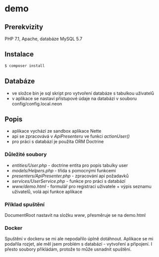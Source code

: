 # demo

## Prerekvizity
PHP 7.1, Apache, databáze MySQL 5.7

## Instalace
```bash
$ composer install
```

## Databáze
* ve složce bin je sql skript pro vytvoření databáze s tabulkou uživatelů
* v aplikace se nastaví přístupové údaje na databázi v souboru config/config.local.neon

## Popis
* aplikace vychází ze sandbox aplikace Nette
* api se zpracovává v *ApiPresenteru* ve funkci *actionUser()*
* pro práci s databází je použita ORM Doctrine

### Důležité soubory
* *entities/User.php* - doctrine entita pro popis tabulky user
* *models/Helpers.php* - třída s pomocnými funkcemi
* *presenters/ApiPresenter.php* - zpracování api požadavků 
* *services/UserService.php* - funkce pro práci s databází
* *www/demo.html* - formulář pro registraci uživatele + výpis seznamu uživatelů, volá api funkce aplikace

### Příklad spuštění
DocumentRoot nastavit na složku *www*, přesměruje se na demo.html

### Docker
Spuštění v dockeru se mi ale nepodařilo úplně dotáhnout. Aplikace se mi podařila rozjet, ale měl jsem problém s databází - vytvoření a připojení. I přesto soubory přikládám, protože to může usnadnit spuštění.
